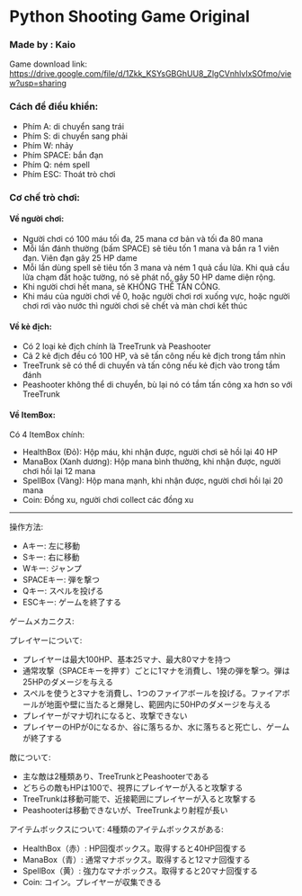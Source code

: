 # Python Shooting Game Original
### Made by : Kaio

Game download link: https://drive.google.com/file/d/1Zkk_KSYsGBGhUU8_ZlgCVnhlvIxSOfmo/view?usp=sharing

 
### Cách để điều khiển:
- Phím A: di chuyển sang trái
- Phím S: di chuyển sang phải
- Phím W: nhảy
- Phím SPACE: bắn đạn
- Phím Q: ném spell
- Phím ESC: Thoát trò chơi

### Cơ chế trò chơi:
#### Về người chơi:
- Người chơi có 100 máu tối đa, 25 mana cơ bản và tối đa 80 mana
- Mỗi lần đánh thường (bấm SPACE) sẽ tiêu tốn 1 mana và bắn ra 1 viên đạn. Viên đạn gây 25 HP dame
- Mỗi lần dùng spell sẽ tiêu tốn 3 mana và ném 1 quả cầu lửa. Khi quả cầu lửa chạm đất hoặc tường, nó sẽ phát nổ, gây 50 HP dame diện rộng.
- Khi người chơi hết mana, sẽ KHÔNG THỂ TẤN CÔNG.
- Khi máu của người chơi về 0, hoặc người chơi rơi xuống vực, hoặc người chơi rơi vào nước thì người chơi sẽ chết và màn chơi kết thúc
#### Về kẻ địch:
- Có 2 loại kẻ địch chính là TreeTrunk và Peashooter
- Cả 2 kẻ địch đều có 100 HP, và sẽ tấn công nếu kẻ địch trong tầm nhìn
- TreeTrunk sẽ có thể di chuyển và tấn công nếu kẻ địch vào trong tầm đánh
- Peashooter không thể di chuyển, bù lại nó có tầm tấn công xa hơn so với TreeTrunk
#### Về ItemBox:
Có 4 ItemBox chính:
- HealthBox (Đỏ): Hộp máu, khi nhận được, người chơi sẽ hồi lại 40 HP
- ManaBox (Xanh dương): Hộp mana bình thường, khi nhận được, người chơi hồi lại 12 mana
- SpellBox (Vàng): Hộp mana mạnh, khi nhận được, người chơi hồi lại 20 mana
- Coin: Đồng xu, người chơi collect các đồng xu

-------------------------------------------------------------------------------------------------------------------
操作方法:
- Aキー: 左に移動
- Sキー: 右に移動
- Wキー: ジャンプ
- SPACEキー: 弾を撃つ
- Qキー: スペルを投げる
- ESCキー: ゲームを終了する

ゲームメカニクス:

プレイヤーについて:
- プレイヤーは最大100HP、基本25マナ、最大80マナを持つ
- 通常攻撃（SPACEキーを押す）ごとに1マナを消費し、1発の弾を撃つ。弾は25HPのダメージを与える
- スペルを使うと3マナを消費し、1つのファイアボールを投げる。ファイアボールが地面や壁に当たると爆発し、範囲内に50HPのダメージを与える
- プレイヤーがマナ切れになると、攻撃できない
- プレイヤーのHPが0になるか、谷に落ちるか、水に落ちると死亡し、ゲームが終了する

敵について:
- 主な敵は2種類あり、TreeTrunkとPeashooterである
- どちらの敵もHPは100で、視界にプレイヤーが入ると攻撃する
- TreeTrunkは移動可能で、近接範囲にプレイヤーが入ると攻撃する
- Peashooterは移動できないが、TreeTrunkより射程が長い

アイテムボックスについて:
4種類のアイテムボックスがある:

- HealthBox（赤）: HP回復ボックス。取得すると40HP回復する
- ManaBox（青）: 通常マナボックス。取得すると12マナ回復する
- SpellBox（黄）: 強力なマナボックス。取得すると20マナ回復する
- Coin: コイン。プレイヤーが収集できる

  
